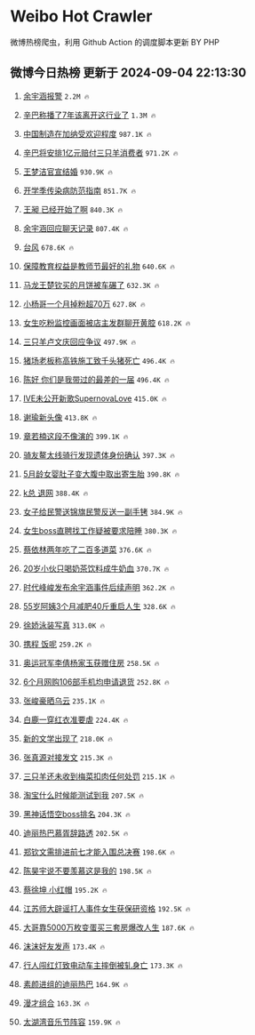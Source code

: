 # Weibo Hot Crawler 



微博热榜爬虫，利用 Github Action 的调度脚本更新 BY PHP 


## 微博今日热榜 更新于 2024-09-04 22:13:30 
1. [余宇涵报警](https://s.weibo.com/weibo?q=%E4%BD%99%E5%AE%87%E6%B6%B5%E6%8A%A5%E8%AD%A6&t=31&band_rank=1&Refer=top) `2.2M 🔥` 

1. [辛巴称播了7年该离开这行业了](https://s.weibo.com/weibo?q=%23%E8%BE%9B%E5%B7%B4%E7%A7%B0%E6%92%AD%E4%BA%867%E5%B9%B4%E8%AF%A5%E7%A6%BB%E5%BC%80%E8%BF%99%E8%A1%8C%E4%B8%9A%E4%BA%86%23&t=31&band_rank=2&Refer=top) `1.3M 🔥` 

1. [中国制造在加纳受欢迎程度](https://s.weibo.com/weibo?q=%23%E4%B8%AD%E5%9B%BD%E5%88%B6%E9%80%A0%E5%9C%A8%E5%8A%A0%E7%BA%B3%E5%8F%97%E6%AC%A2%E8%BF%8E%E7%A8%8B%E5%BA%A6%23&t=31&band_rank=3&Refer=top) `987.1K 🔥` 

1. [辛巴将安排1亿元赔付三只羊消费者](https://s.weibo.com/weibo?q=%23%E8%BE%9B%E5%B7%B4%E5%B0%86%E5%AE%89%E6%8E%921%E4%BA%BF%E5%85%83%E8%B5%94%E4%BB%98%E4%B8%89%E5%8F%AA%E7%BE%8A%E6%B6%88%E8%B4%B9%E8%80%85%23&t=31&band_rank=4&Refer=top) `971.2K 🔥` 

1. [王梦洁官宣结婚](https://s.weibo.com/weibo?q=%23%E7%8E%8B%E6%A2%A6%E6%B4%81%E5%AE%98%E5%AE%A3%E7%BB%93%E5%A9%9A%23&t=31&band_rank=5&Refer=top) `930.9K 🔥` 

1. [开学季传染病防范指南](https://s.weibo.com/weibo?q=%23%E5%BC%80%E5%AD%A6%E5%AD%A3%E4%BC%A0%E6%9F%93%E7%97%85%E9%98%B2%E8%8C%83%E6%8C%87%E5%8D%97%23&t=31&band_rank=6&Refer=top) `851.7K 🔥` 

1. [王昶 已经开始了啊](https://s.weibo.com/weibo?q=%E7%8E%8B%E6%98%B6%20%E5%B7%B2%E7%BB%8F%E5%BC%80%E5%A7%8B%E4%BA%86%E5%95%8A&t=31&band_rank=7&Refer=top) `840.3K 🔥` 

1. [余宇涵回应聊天记录](https://s.weibo.com/weibo?q=%23%E4%BD%99%E5%AE%87%E6%B6%B5%E5%9B%9E%E5%BA%94%E8%81%8A%E5%A4%A9%E8%AE%B0%E5%BD%95%23&t=31&band_rank=8&Refer=top) `807.4K 🔥` 

1. [台风](https://s.weibo.com/weibo?q=%E5%8F%B0%E9%A3%8E&t=31&band_rank=9&Refer=top) `678.6K 🔥` 

1. [保障教育权益是教师节最好的礼物](https://s.weibo.com/weibo?q=%23%E4%BF%9D%E9%9A%9C%E6%95%99%E8%82%B2%E6%9D%83%E7%9B%8A%E6%98%AF%E6%95%99%E5%B8%88%E8%8A%82%E6%9C%80%E5%A5%BD%E7%9A%84%E7%A4%BC%E7%89%A9%23&t=31&band_rank=10&Refer=top) `640.6K 🔥` 

1. [马龙王楚钦买的月饼被车碾了](https://s.weibo.com/weibo?q=%23%E9%A9%AC%E9%BE%99%E7%8E%8B%E6%A5%9A%E9%92%A6%E4%B9%B0%E7%9A%84%E6%9C%88%E9%A5%BC%E8%A2%AB%E8%BD%A6%E7%A2%BE%E4%BA%86%23&t=31&band_rank=11&Refer=top) `632.3K 🔥` 

1. [小杨哥一个月掉粉超70万](https://s.weibo.com/weibo?q=%23%E5%B0%8F%E6%9D%A8%E5%93%A5%E4%B8%80%E4%B8%AA%E6%9C%88%E6%8E%89%E7%B2%89%E8%B6%8570%E4%B8%87%23&t=31&band_rank=12&Refer=top) `627.8K 🔥` 

1. [女生吃粉监控画面被店主发群聊开黄腔](https://s.weibo.com/weibo?q=%23%E5%A5%B3%E7%94%9F%E5%90%83%E7%B2%89%E7%9B%91%E6%8E%A7%E7%94%BB%E9%9D%A2%E8%A2%AB%E5%BA%97%E4%B8%BB%E5%8F%91%E7%BE%A4%E8%81%8A%E5%BC%80%E9%BB%84%E8%85%94%23&t=31&band_rank=13&Refer=top) `618.2K 🔥` 

1. [三只羊卢文庆回应争议](https://s.weibo.com/weibo?q=%23%E4%B8%89%E5%8F%AA%E7%BE%8A%E5%8D%A2%E6%96%87%E5%BA%86%E5%9B%9E%E5%BA%94%E4%BA%89%E8%AE%AE%23&t=31&band_rank=14&Refer=top) `497.9K 🔥` 

1. [猪场老板称高铁施工致千头猪死亡](https://s.weibo.com/weibo?q=%23%E7%8C%AA%E5%9C%BA%E8%80%81%E6%9D%BF%E7%A7%B0%E9%AB%98%E9%93%81%E6%96%BD%E5%B7%A5%E8%87%B4%E5%8D%83%E5%A4%B4%E7%8C%AA%E6%AD%BB%E4%BA%A1%23&t=31&band_rank=15&Refer=top) `496.4K 🔥` 

1. [陈好 你们是我带过的最差的一届](https://s.weibo.com/weibo?q=%E9%99%88%E5%A5%BD%20%E4%BD%A0%E4%BB%AC%E6%98%AF%E6%88%91%E5%B8%A6%E8%BF%87%E7%9A%84%E6%9C%80%E5%B7%AE%E7%9A%84%E4%B8%80%E5%B1%8A&t=31&band_rank=16&Refer=top) `496.4K 🔥` 

1. [IVE未公开新歌SupernovaLove](https://s.weibo.com/weibo?q=IVE%E6%9C%AA%E5%85%AC%E5%BC%80%E6%96%B0%E6%AD%8CSupernovaLove&t=31&band_rank=17&Refer=top) `415.0K 🔥` 

1. [谢瑜新头像](https://s.weibo.com/weibo?q=%23%E8%B0%A2%E7%91%9C%E6%96%B0%E5%A4%B4%E5%83%8F%23&t=31&band_rank=18&Refer=top) `413.8K 🔥` 

1. [章若楠这段不像演的](https://s.weibo.com/weibo?q=%E7%AB%A0%E8%8B%A5%E6%A5%A0%E8%BF%99%E6%AE%B5%E4%B8%8D%E5%83%8F%E6%BC%94%E7%9A%84&t=31&band_rank=19&Refer=top) `399.1K 🔥` 

1. [骑友鳌太线骑行发现遗体身份确认](https://s.weibo.com/weibo?q=%23%E9%AA%91%E5%8F%8B%E9%B3%8C%E5%A4%AA%E7%BA%BF%E9%AA%91%E8%A1%8C%E5%8F%91%E7%8E%B0%E9%81%97%E4%BD%93%E8%BA%AB%E4%BB%BD%E7%A1%AE%E8%AE%A4%23&t=31&band_rank=20&Refer=top) `397.3K 🔥` 

1. [5月龄女婴肚子变大腹中取出寄生胎](https://s.weibo.com/weibo?q=%235%E6%9C%88%E9%BE%84%E5%A5%B3%E5%A9%B4%E8%82%9A%E5%AD%90%E5%8F%98%E5%A4%A7%E8%85%B9%E4%B8%AD%E5%8F%96%E5%87%BA%E5%AF%84%E7%94%9F%E8%83%8E%23&t=31&band_rank=21&Refer=top) `390.8K 🔥` 

1. [k总 退网](https://s.weibo.com/weibo?q=k%E6%80%BB%20%E9%80%80%E7%BD%91&t=31&band_rank=22&Refer=top) `388.4K 🔥` 

1. [女子给民警送锦旗民警反送一副手铐](https://s.weibo.com/weibo?q=%23%E5%A5%B3%E5%AD%90%E7%BB%99%E6%B0%91%E8%AD%A6%E9%80%81%E9%94%A6%E6%97%97%E6%B0%91%E8%AD%A6%E5%8F%8D%E9%80%81%E4%B8%80%E5%89%AF%E6%89%8B%E9%93%90%23&t=31&band_rank=23&Refer=top) `384.9K 🔥` 

1. [女生boss直聘找工作疑被要求陪睡](https://s.weibo.com/weibo?q=%23%E5%A5%B3%E7%94%9Fboss%E7%9B%B4%E8%81%98%E6%89%BE%E5%B7%A5%E4%BD%9C%E7%96%91%E8%A2%AB%E8%A6%81%E6%B1%82%E9%99%AA%E7%9D%A1%23&t=31&band_rank=24&Refer=top) `380.3K 🔥` 

1. [蔡依林两年吃了二百多道菜](https://s.weibo.com/weibo?q=%23%E8%94%A1%E4%BE%9D%E6%9E%97%E4%B8%A4%E5%B9%B4%E5%90%83%E4%BA%86%E4%BA%8C%E7%99%BE%E5%A4%9A%E9%81%93%E8%8F%9C%23&t=31&band_rank=25&Refer=top) `376.6K 🔥` 

1. [20岁小伙只喝奶茶饮料成牛奶血](https://s.weibo.com/weibo?q=%2320%E5%B2%81%E5%B0%8F%E4%BC%99%E5%8F%AA%E5%96%9D%E5%A5%B6%E8%8C%B6%E9%A5%AE%E6%96%99%E6%88%90%E7%89%9B%E5%A5%B6%E8%A1%80%23&t=31&band_rank=26&Refer=top) `370.7K 🔥` 

1. [时代峰峻发布余宇涵事件后续声明](https://s.weibo.com/weibo?q=%23%E6%97%B6%E4%BB%A3%E5%B3%B0%E5%B3%BB%E5%8F%91%E5%B8%83%E4%BD%99%E5%AE%87%E6%B6%B5%E4%BA%8B%E4%BB%B6%E5%90%8E%E7%BB%AD%E5%A3%B0%E6%98%8E%23&t=31&band_rank=27&Refer=top) `362.2K 🔥` 

1. [55岁阿姨3个月减肥40斤重启人生](https://s.weibo.com/weibo?q=%2355%E5%B2%81%E9%98%BF%E5%A7%A83%E4%B8%AA%E6%9C%88%E5%87%8F%E8%82%A540%E6%96%A4%E9%87%8D%E5%90%AF%E4%BA%BA%E7%94%9F%23&t=31&band_rank=28&Refer=top) `328.6K 🔥` 

1. [徐娇泳装写真](https://s.weibo.com/weibo?q=%23%E5%BE%90%E5%A8%87%E6%B3%B3%E8%A3%85%E5%86%99%E7%9C%9F%23&t=31&band_rank=29&Refer=top) `313.0K 🔥` 

1. [携程 饭呢](https://s.weibo.com/weibo?q=%E6%90%BA%E7%A8%8B%20%E9%A5%AD%E5%91%A2&t=31&band_rank=30&Refer=top) `259.2K 🔥` 

1. [奥运冠军李倩杨家玉获赠住房](https://s.weibo.com/weibo?q=%23%E5%A5%A5%E8%BF%90%E5%86%A0%E5%86%9B%E6%9D%8E%E5%80%A9%E6%9D%A8%E5%AE%B6%E7%8E%89%E8%8E%B7%E8%B5%A0%E4%BD%8F%E6%88%BF%23&t=31&band_rank=31&Refer=top) `258.5K 🔥` 

1. [6个月网购106部手机均申请退货](https://s.weibo.com/weibo?q=%236%E4%B8%AA%E6%9C%88%E7%BD%91%E8%B4%AD106%E9%83%A8%E6%89%8B%E6%9C%BA%E5%9D%87%E7%94%B3%E8%AF%B7%E9%80%80%E8%B4%A7%23&t=31&band_rank=32&Refer=top) `252.8K 🔥` 

1. [张峻豪晒乌云](https://s.weibo.com/weibo?q=%23%E5%BC%A0%E5%B3%BB%E8%B1%AA%E6%99%92%E4%B9%8C%E4%BA%91%23&t=31&band_rank=33&Refer=top) `235.1K 🔥` 

1. [白鹿一穿红衣准要虐](https://s.weibo.com/weibo?q=%23%E7%99%BD%E9%B9%BF%E4%B8%80%E7%A9%BF%E7%BA%A2%E8%A1%A3%E5%87%86%E8%A6%81%E8%99%90%23&t=31&band_rank=34&Refer=top) `224.4K 🔥` 

1. [新的文学出现了](https://s.weibo.com/weibo?q=%23%E6%96%B0%E7%9A%84%E6%96%87%E5%AD%A6%E5%87%BA%E7%8E%B0%E4%BA%86%23&t=31&band_rank=35&Refer=top) `218.0K 🔥` 

1. [张真源对接发文](https://s.weibo.com/weibo?q=%23%E5%BC%A0%E7%9C%9F%E6%BA%90%E5%AF%B9%E6%8E%A5%E5%8F%91%E6%96%87%23&t=31&band_rank=36&Refer=top) `215.3K 🔥` 

1. [三只羊还未收到梅菜扣肉任何处罚](https://s.weibo.com/weibo?q=%23%E4%B8%89%E5%8F%AA%E7%BE%8A%E8%BF%98%E6%9C%AA%E6%94%B6%E5%88%B0%E6%A2%85%E8%8F%9C%E6%89%A3%E8%82%89%E4%BB%BB%E4%BD%95%E5%A4%84%E7%BD%9A%23&t=31&band_rank=37&Refer=top) `215.1K 🔥` 

1. [淘宝什么时候能测试到我](https://s.weibo.com/weibo?q=%23%E6%B7%98%E5%AE%9D%E4%BB%80%E4%B9%88%E6%97%B6%E5%80%99%E8%83%BD%E6%B5%8B%E8%AF%95%E5%88%B0%E6%88%91%23&t=31&band_rank=38&Refer=top) `207.5K 🔥` 

1. [黑神话悟空boss排名](https://s.weibo.com/weibo?q=%23%E9%BB%91%E7%A5%9E%E8%AF%9D%E6%82%9F%E7%A9%BAboss%E6%8E%92%E5%90%8D%23&t=31&band_rank=39&Refer=top) `204.3K 🔥` 

1. [迪丽热巴慕胥辞路透](https://s.weibo.com/weibo?q=%23%E8%BF%AA%E4%B8%BD%E7%83%AD%E5%B7%B4%E6%85%95%E8%83%A5%E8%BE%9E%E8%B7%AF%E9%80%8F%23&t=31&band_rank=40&Refer=top) `202.5K 🔥` 

1. [郑钦文需排进前七才能入围总决赛](https://s.weibo.com/weibo?q=%23%E9%83%91%E9%92%A6%E6%96%87%E9%9C%80%E6%8E%92%E8%BF%9B%E5%89%8D%E4%B8%83%E6%89%8D%E8%83%BD%E5%85%A5%E5%9B%B4%E6%80%BB%E5%86%B3%E8%B5%9B%23&t=31&band_rank=41&Refer=top) `198.6K 🔥` 

1. [陈昊宇说不要羡慕这是我的](https://s.weibo.com/weibo?q=%E9%99%88%E6%98%8A%E5%AE%87%E8%AF%B4%E4%B8%8D%E8%A6%81%E7%BE%A1%E6%85%95%E8%BF%99%E6%98%AF%E6%88%91%E7%9A%84&t=31&band_rank=42&Refer=top) `198.5K 🔥` 

1. [蔡徐坤 小红帽](https://s.weibo.com/weibo?q=%E8%94%A1%E5%BE%90%E5%9D%A4%20%E5%B0%8F%E7%BA%A2%E5%B8%BD&t=31&band_rank=43&Refer=top) `195.2K 🔥` 

1. [江苏师大辟谣打人事件女生获保研资格](https://s.weibo.com/weibo?q=%23%E6%B1%9F%E8%8B%8F%E5%B8%88%E5%A4%A7%E8%BE%9F%E8%B0%A3%E6%89%93%E4%BA%BA%E4%BA%8B%E4%BB%B6%E5%A5%B3%E7%94%9F%E8%8E%B7%E4%BF%9D%E7%A0%94%E8%B5%84%E6%A0%BC%23&t=31&band_rank=44&Refer=top) `192.5K 🔥` 

1. [大哥靠5000万枚变蛋买三套房爆改人生](https://s.weibo.com/weibo?q=%23%E5%A4%A7%E5%93%A5%E9%9D%A05000%E4%B8%87%E6%9E%9A%E5%8F%98%E8%9B%8B%E4%B9%B0%E4%B8%89%E5%A5%97%E6%88%BF%E7%88%86%E6%94%B9%E4%BA%BA%E7%94%9F%23&t=31&band_rank=45&Refer=top) `187.6K 🔥` 

1. [沫沫好友发声](https://s.weibo.com/weibo?q=%23%E6%B2%AB%E6%B2%AB%E5%A5%BD%E5%8F%8B%E5%8F%91%E5%A3%B0%23&t=31&band_rank=46&Refer=top) `173.4K 🔥` 

1. [行人闯红灯致电动车主摔倒被轧身亡](https://s.weibo.com/weibo?q=%23%E8%A1%8C%E4%BA%BA%E9%97%AF%E7%BA%A2%E7%81%AF%E8%87%B4%E7%94%B5%E5%8A%A8%E8%BD%A6%E4%B8%BB%E6%91%94%E5%80%92%E8%A2%AB%E8%BD%A7%E8%BA%AB%E4%BA%A1%23&t=31&band_rank=47&Refer=top) `173.3K 🔥` 

1. [素颜进组的迪丽热巴](https://s.weibo.com/weibo?q=%23%E7%B4%A0%E9%A2%9C%E8%BF%9B%E7%BB%84%E7%9A%84%E8%BF%AA%E4%B8%BD%E7%83%AD%E5%B7%B4%23&t=31&band_rank=48&Refer=top) `164.9K 🔥` 

1. [漫才组合](https://s.weibo.com/weibo?q=%E6%BC%AB%E6%89%8D%E7%BB%84%E5%90%88&t=31&band_rank=49&Refer=top) `163.3K 🔥` 

1. [太湖湾音乐节阵容](https://s.weibo.com/weibo?q=%E5%A4%AA%E6%B9%96%E6%B9%BE%E9%9F%B3%E4%B9%90%E8%8A%82%E9%98%B5%E5%AE%B9&t=31&band_rank=50&Refer=top) `159.9K 🔥` 

